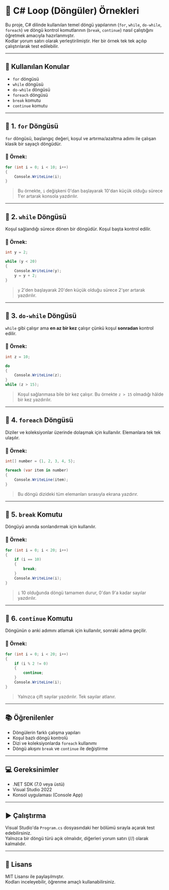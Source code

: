 # 🔁 C# Loop (Döngüler) Örnekleri

Bu proje, C# dilinde kullanılan temel döngü yapılarının (`for`, `while`, `do-while`, `foreach`) ve döngü kontrol komutlarının (`break`, `continue`) nasıl çalıştığını öğretmek amacıyla hazırlanmıştır.  
Kodlar yorum satırı olarak yerleştirilmiştir. Her bir örnek tek tek açılıp çalıştırılarak test edilebilir.

---

## 🧠 Kullanılan Konular

- `for` döngüsü
- `while` döngüsü
- `do-while` döngüsü
- `foreach` döngüsü
- `break` komutu
- `continue` komutu

---

## 🔹 1. `for` Döngüsü

`for` döngüsü, başlangıç değeri, koşul ve artırma/azaltma adımı ile çalışan klasik bir sayaçlı döngüdür.

### 📌 Örnek:

```csharp
for (int i = 0; i < 10; i++)
{
    Console.WriteLine(i);
}
```

> Bu örnekte, `i` değişkeni 0'dan başlayarak 10'dan küçük olduğu sürece 1'er artarak konsola yazdırılır.

---

## 🔹 2. `while` Döngüsü

Koşul sağlandığı sürece dönen bir döngüdür. Koşul başta kontrol edilir.

### 📌 Örnek:

```csharp
int y = 2;

while (y < 20)
{
    Console.WriteLine(y);
    y = y + 2;
}
```

> `y` 2'den başlayarak 20'den küçük olduğu sürece 2'şer artarak yazdırılır.

---

## 🔹 3. `do-while` Döngüsü

`while` gibi çalışır ama **en az bir kez** çalışır çünkü koşul **sonradan** kontrol edilir.

### 📌 Örnek:

```csharp
int z = 10;

do
{
    Console.WriteLine(z);
}
while (z > 15);
```

> Koşul sağlanmasa bile bir kez çalışır. Bu örnekte `z > 15` olmadığı hâlde bir kez yazdırılır.

---

## 🔹 4. `foreach` Döngüsü

Diziler ve koleksiyonlar üzerinde dolaşmak için kullanılır. Elemanlara tek tek ulaşılır.

### 📌 Örnek:

```csharp
int[] number = {1, 2, 3, 4, 5};

foreach (var item in number)
{
    Console.WriteLine(item);
}
```

> Bu döngü dizideki tüm elemanları sırasıyla ekrana yazdırır.

---

## 🧨 5. `break` Komutu

Döngüyü anında sonlandırmak için kullanılır.

### 📌 Örnek:

```csharp
for (int i = 0; i < 20; i++)
{
    if (i == 10)
    {
        break;
    }
    Console.WriteLine(i);
}
```

> `i` 10 olduğunda döngü tamamen durur, 0'dan 9'a kadar sayılar yazdırılır.

---

## 🔁 6. `continue` Komutu

Döngünün o anki adımını atlamak için kullanılır, sonraki adıma geçilir.

### 📌 Örnek:

```csharp
for (int i = 0; i < 20; i++)
{
    if (i % 2 != 0)
    {
        continue;
    }
    Console.WriteLine(i);
}
```

> Yalnızca çift sayılar yazdırılır. Tek sayılar atlanır.

---

## 📚 Öğrenilenler

- Döngülerin farklı çalışma yapıları
- Koşul bazlı döngü kontrolü
- Dizi ve koleksiyonlarda `foreach` kullanımı
- Döngü akışını `break` ve `continue` ile değiştirme

---

## 💻 Gereksinimler

- .NET SDK (7.0 veya üstü)
- Visual Studio 2022
- Konsol uygulaması (Console App)

---

## ▶️ Çalıştırma

Visual Studio'da `Program.cs` dosyasındaki her bölümü sırayla açarak test edebilirsiniz.  
Yalnızca bir döngü türü açık olmalıdır, diğerleri yorum satırı (//) olarak kalmalıdır.

---

## 📄 Lisans

MIT Lisansı ile paylaşılmıştır.  
Kodları inceleyebilir, öğrenme amaçlı kullanabilirsiniz.